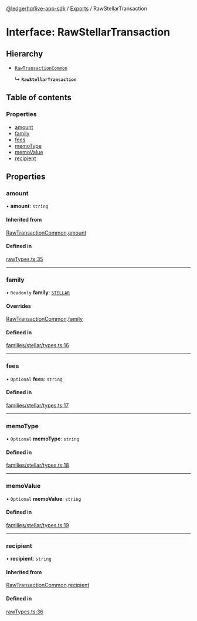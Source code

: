 [@ledgerhq/live-app-sdk](../README.md) / [Exports](../modules.md) / RawStellarTransaction

# Interface: RawStellarTransaction

## Hierarchy

- [`RawTransactionCommon`](RawTransactionCommon.md)

  ↳ **`RawStellarTransaction`**

## Table of contents

### Properties

- [amount](RawStellarTransaction.md#amount)
- [family](RawStellarTransaction.md#family)
- [fees](RawStellarTransaction.md#fees)
- [memoType](RawStellarTransaction.md#memotype)
- [memoValue](RawStellarTransaction.md#memovalue)
- [recipient](RawStellarTransaction.md#recipient)

## Properties

### amount

• **amount**: `string`

#### Inherited from

[RawTransactionCommon](RawTransactionCommon.md).[amount](RawTransactionCommon.md#amount)

#### Defined in

[rawTypes.ts:35](https://github.com/LedgerHQ/live-app-sdk/blob/main/src/rawTypes.ts#L35)

___

### family

• `Readonly` **family**: [`STELLAR`](../enums/FAMILIES.md#stellar)

#### Overrides

[RawTransactionCommon](RawTransactionCommon.md).[family](RawTransactionCommon.md#family)

#### Defined in

[families/stellar/types.ts:16](https://github.com/LedgerHQ/live-app-sdk/blob/main/src/families/stellar/types.ts#L16)

___

### fees

• `Optional` **fees**: `string`

#### Defined in

[families/stellar/types.ts:17](https://github.com/LedgerHQ/live-app-sdk/blob/main/src/families/stellar/types.ts#L17)

___

### memoType

• `Optional` **memoType**: `string`

#### Defined in

[families/stellar/types.ts:18](https://github.com/LedgerHQ/live-app-sdk/blob/main/src/families/stellar/types.ts#L18)

___

### memoValue

• `Optional` **memoValue**: `string`

#### Defined in

[families/stellar/types.ts:19](https://github.com/LedgerHQ/live-app-sdk/blob/main/src/families/stellar/types.ts#L19)

___

### recipient

• **recipient**: `string`

#### Inherited from

[RawTransactionCommon](RawTransactionCommon.md).[recipient](RawTransactionCommon.md#recipient)

#### Defined in

[rawTypes.ts:36](https://github.com/LedgerHQ/live-app-sdk/blob/main/src/rawTypes.ts#L36)
